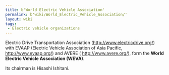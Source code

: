 ```yaml
---
title: b'World Electric Vehicle Association'
permalink: b'wiki/World_Electric_Vehicle_Association/'
layout: wiki
tags:
 - Electric vehicle organizations
---
```


Electric Drive Transportation Association
(http://www.electricdrive.org/) with EVAAP (Electric Vehicle Association
of Asia Pacific, <http://www.evaap.org/>) and AVERE (
<http://www.avere.org/>), form the **World Electric Vehicle Association
(WEVA)**.

Its chairman is Hisashi Ishitani.
